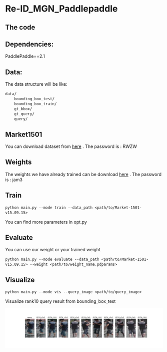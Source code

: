 # Re-ID_MGN_Paddlepaddle

## The code 

## Dependencies:

PaddlePaddle==2.1

## Data:

The data structure will be like:

```
data/
    bounding_box_test/
    bounding_box_train/
    gt_bbox/
    gt_query/
    query/
```

## Market1501

You can download dataset from [here](https://pan.baidu.com/s/1FMTwQq9NTXDTxjGwMTj5sA ) .  The password is : RWZW


## Weights

The weights we have already trained can be download [here](https://pan.baidu.com/s/1c-Oavx-caqxXvthe-VtvOg ) .     The password is : jam3



## Train

```
python main.py --mode train --data_path <path/to/Market-1501-v15.09.15>
```

You can find more parameters in opt.py

## Evaluate

You can use our weight or your trained weight

```
python main.py --mode evaluate --data_path <path/to/Market-1501-v15.09.15> --weight <path/to/weight_name.pdparams>
```

## Visualize

```
python main.py --mode vis --query_image <path/to/query_image>
```

Visualize rank10 query result from bounding_box_test



![](show.png)
